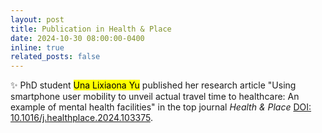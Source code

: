 ```yaml
---
layout: post
title: Publication in Health & Place
date: 2024-10-30 08:00:00-0400
inline: true
related_posts: false
---
```


:sparkles: PhD student <mark>Una Lixiaona Yu</mark> published her research article "Using smartphone user mobility to unveil actual travel time to healthcare: An example of mental health facilities" in the top journal *Health & Place* <a href='https://doi.org/10.1016/j.healthplace.2024.103375'>DOI: 10.1016/j.healthplace.2024.103375</a>.
